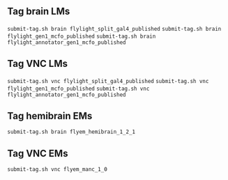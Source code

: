 ## Tag brain LMs

`submit-tag.sh brain flylight_split_gal4_published`
`submit-tag.sh brain flylight_gen1_mcfo_published`
`submit-tag.sh brain flylight_annotator_gen1_mcfo_published`

## Tag VNC LMs
`submit-tag.sh vnc flylight_split_gal4_published`
`submit-tag.sh vnc flylight_gen1_mcfo_published`
`submit-tag.sh vnc flylight_annotator_gen1_mcfo_published`

## Tag hemibrain EMs
`submit-tag.sh brain flyem_hemibrain_1_2_1`

## Tag VNC EMs
`submit-tag.sh vnc flyem_manc_1_0`
